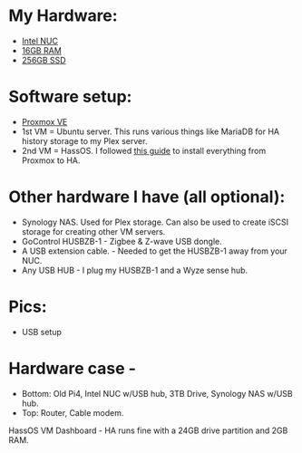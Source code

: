 # My Hardware:
- [Intel NUC](https://www.amazon.com/gp/product/B018Q0GN60/)
- [16GB RAM](https://www.amazon.com/gp/product/B07MBP5NBT/)
- [256GB SSD](https://www.amazon.com/gp/product/B075RJS55D/)

# Software setup:
- [Proxmox VE](https://proxmox.com/en/proxmox-ve)
- 1st VM = Ubuntu server. This runs various things like MariaDB for HA history storage to my Plex server.
- 2nd VM = HassOS. I followed [this guide](https://community.home-assistant.io/t/installing-home-assistant-using-proxmox/201835) to install everything from Proxmox to HA.

# Other hardware I have (all optional):
- Synology NAS. Used for Plex storage. Can also be used to create iSCSI storage for creating other VM servers.
- GoControl HUSBZB-1 - Zigbee & Z-wave USB dongle.
- A USB extension cable. - Needed to get the HUSBZB-1 away from your NUC.
- Any USB HUB - I plug my HUSBZB-1 and a Wyze sense hub.

# Pics:
- USB setup
# Hardware case -
- Bottom: Old Pi4, Intel NUC w/USB hub, 3TB Drive, Synology NAS w/USB hub.
- Top: Router, Cable modem.

HassOS VM Dashboard - HA runs fine with a 24GB drive partition and 2GB RAM.
